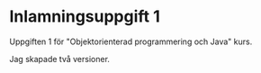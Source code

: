 # Inlamningsuppgift 1
Uppgiften 1 för "Objektorienterad programmering och Java" kurs.

Jag skapade två versioner.

